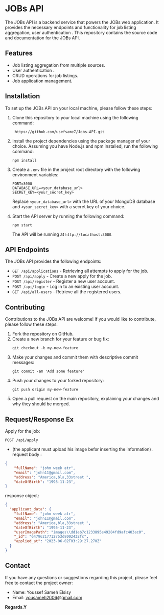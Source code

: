 
# JOBs API


The JOBs API is a backend service that powers the JOBs web application. It provides the necessary endpoints and functionality for job listing aggregation, user authentication . This repository contains the source code and documentation for the JOBs API.

## Features

- Job listing aggregation from multiple sources.
- User authentication .
- CRUD operations for job listings.
- Job application management.


## Installation

To set up the JOBs API on your local machine, please follow these steps:

1. Clone this repository to your local machine using the following command:

   ```shell
    https://github.com/usefsame7/Jobs-API.git
   ```

2. Install the project dependencies using the package manager of your choice. Assuming you have Node.js and npm installed, run the following command:

   ```shell
   npm install
   ```

3. Create a `.env` file in the project root directory with the following environment variables:

   ```
   PORT=3000
   DATABASE_URL=<your_database_url>
   SECRET_KEY=<your_secret_key>
   ```

   Replace `<your_database_url>` with the URL of your MongoDB database and `<your_secret_key>` with a secret key of your choice.

4. Start the API server by running the following command:

   ```shell
   npm start
   ```

   The API will be running at `http://localhost:3000`.

## API Endpoints

The JOBs API provides the following endpoints:

- `GET /api/applications` - Retrieving all attempts to apply for the job.
- `POST /api/apply` - Create a new apply for the job.
- `POST /api/register` - Register a new user account.
- `POST /api/login` - Log in to an existing user account.
- `GET /api/all-users` - Retrieve all the registered users.



## Contributing

Contributions to the JOBs API are welcome! If you would like to contribute, please follow these steps:

1. Fork the repository on GitHub.
2. Create a new branch for your feature or bug fix:
   ```shell
   git checkout -b my-new-feature
   ```
3. Make your changes and commit them with descriptive commit messages:
   ```shell
   git commit -am 'Add some feature'
   ```
4. Push your changes to your forked repository:
   ```shell
   git push origin my-new-feature
   ```
5. Open a pull request on the main repository, explaining your changes and why they should be merged.



## Request/Response Ex
Apply for the job:
```http
POST /api/apply
```
 - (the applicant must upload his image befor inserting the information) . request body : 
```json
{ 
    "fullName": "john week atr",
    "email": "john11@gmail.com",
    "address": "America,bla,33street ",
    "dateOfBirth": "1995-11-23",
}
```

response object:
```json
{
  "applicant_data": {
    "fullName": "john week atr",
    "email": "john11@gmail.com",
    "address": "America,bla,33street ",
    "dateOfBirth": "1995-11-23",
    "userImagePath": "images\\dd1eb7c1233895e49204fd9afc403ec0",
    "_id": "64796217712753d8002432fc",
    "applied_at": "2023-06-02T03:29:27.270Z"
  }
}
```

## Contact

If you have any questions or suggestions regarding this project, please feel free to contact the project owner:

- Name: Youssef Sameh Elsisy
- Email: yousameh2006@gmail.com
 
 
 
 
 **Regards.Y**
 
 
 
 
 
